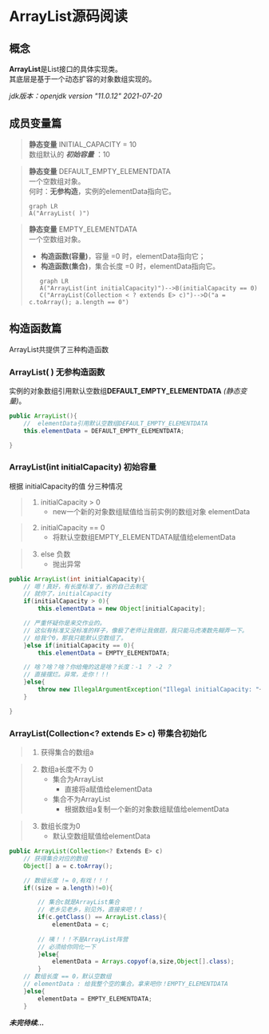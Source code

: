 # ArrayList源码阅读

## 概念

**ArrayList**是List接口的具体实现类。  
其底层是基于一个动态扩容的对象数组实现的。

*jdk版本：openjdk version "11.0.12" 2021-07-20*

## 成员变量篇

> **静态变量**
> INITIAL_CAPACITY = 10  
> 数组默认的 ***初始容量*** ：10

> **静态变量**
> DEFAULT_EMPTY_ELEMENTDATA  
> 一个空数组对象。  
> 何时：**无参构造**，实例的elementData指向它。
> ``` mermaid
> graph LR
> A("ArrayList( )")
> ```

> **静态变量**
> EMPTY_ELEMENTDATA  
> 一个空数组对象。
> + **构造函数(容量)**，容量 =0 时，elementData指向它；  
> + **构造函数(集合)**，集合长度 =0 时，elementData指向它。
>```mermaid
>    graph LR
>    A("ArrayList(int initialCapacity)")-->B(initialCapacity == 0)
>    C("ArrayList(Collection < ? extends E> c)")-->D("a = c.toArray(); a.length == 0")
>``` 



## 构造函数篇

ArrayList共提供了三种构造函数


### ArrayList( ) 无参构造函数

实例的对象数组引用默认空数组**DEFAULT_EMPTY_ELEMENTDATA** *(静态变量)*。


``` JAVA
public ArrayList(){
    //  elementData引用默认空数组DEFAULT_EMPTY_ELEMENTDATA
    this.elementData = DEFAULT_EMPTY_ELEMENTDATA;

}
```
### ArrayList(int initialCapacity) 初始容量
根据 initialCapacity的值 分三种情况
> 1. initialCapacity > 0  
>    + new一个新的对象数组赋值给当前实例的数组对象 elementData

> 2. initialCapacity == 0
>    + 将默认空数组EMPTY_ELEMENTDATA赋值给elementData

> 3. else 负数
>    + 抛出异常

``` JAVA
public ArrayList(int initialCapacity){
    // 嗯！真好，有长度标准了，省的自己去制定
    // 就你了，initialCapacity
    if(initialCapacity > 0){
        this.elementData = new Object[initialCapacity];

    // 严重怀疑你是来交作业的。
    // 这似有标准又没标准的样子，像极了老师让我做题，我只能马虎凑数先糊弄一下。
    // 给我个0，那我只能默认空数组了。
    }else if(initialCapacity == 0){
        this.elementData = EMPTY_ELEMENTDATA;

    // 啥？啥？啥？你给俺的这是啥？长度：-1 ？ -2 ？
    // 直接摆烂。异常，走你！！!
    }else{
        throw new IllegalArgumentException("Illegal initialCapacity: "+ initialCapacity);
    }

}
```

### ArrayList(Collection<? extends E> c) 带集合初始化

> 1. 获得集合的数组a

> 2. 数组a长度不为 0
>    + 集合为ArrayList
>        + 直接将a赋值给elementData
>    + 集合不为ArrayList
>        + 根据数组a复制一个新的对象数组赋值给elementData

> 3. 数组长度为0
>    + 默认空数组赋值给elementData

``` JAVA
public ArrayList(Collection<? Extends E> c)
    // 获得集合对应的数组
    Object[] a = c.toArray();

    // 数组长度 != 0,有戏！！！
    if((size = a.length)!=0){

        // 集合c就是ArrayList集合
        // 老乡见老乡，别见外，直接来吧！！
        if(c.getClass() == ArrayList.class){
            elementData = c;
        
        // 咦！！！不是ArrayList阵营
        // 必须给你同化一下
        }else{
            elementData = Arrays.copyof(a,size,Object[].class);
        }
    // 数组长度 == 0，默认空数组
    // elementData : 给我整个空的集合。拿来吧你！EMPTY_ELEMENTDATA
    }else{
        elementData = EMPTY_ELEMENTDATA;
    }
```

***未完待续...***